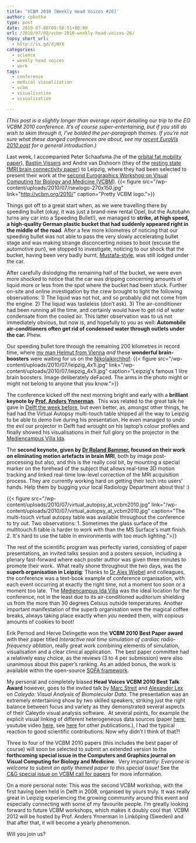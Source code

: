 ```yaml
---
title: 'VCBM 2010 [Weekly Head Voices #26]'
author: cpbotha
type: post
date: 2010-07-08T09:58:51+00:00
url: /2010/07/08/vcbm-2010-weekly-head-voices-26/
topsy_short_url:
  - http://is.gd/djNYX
categories:
  - science
  - weekly head voices
  - work
tags:
  - conference
  - medical visualization
  - vcbm
  - visualisation
  - visualization

---
```

_(This post is a slightly longer than average report detailing our trip to the EG VCBM 2010 conference. It’s of course super-entertaining, but if you still do wish to skim through it, I’ve bolded the per-paragraph themes. If you’re not sure what these danged conferences are about, see my [recent EuroVis 2010 post][1]_ _for a general introduction.)_

Last week, I accompanied Peter Schaafsma (he of the [orbital fat mobility paper][2]), [Bastijn Vissers][3] and André van Dixhoorn (they of the [resting state fMRI brain connectivity paper][4]) to Leipzig, where they had been selected to present their work at the [second Eurographics Workshop on Visual Computing for Biology and Medicine (VCBM)][5].
{{< figure src="/wp-content/uploads/2010/07/newlogo-270x150.jpg" link="http://vcbm.org/2010/" caption="Pretty VCBM logo.">}} 

Things got off to a great start when, as we were travelling there by speeding bullet (okay, it was just a brand-new rental Opel, but the Autobahn turns any car into a Speeding Bullet!), we managed to **strike, at high speed, a high-quality German plastic bucket that had suddenly appeared right in the middle of the road**. After a few more kilometres of noticing that our speeding bullet was not able to pass the very slowly accelerating bullet stage and was making strange disconcerting noises to boot (excuse the automotive pun), we stopped to investigate, noticing to our shock that the bucket, having been very badly burnt, [Mustafa-style][7], was still lodged under the car.

After carefully dislodging the remaining half of the bucket, we were even more shocked to notice that the car was dripping concerning amounts of liquid more or less from the spot where the bucket had been stuck. Further on-site and online investigation by the crew brought to light the following observations: 1) The liquid was not hot, and so probably did not come from the engine. 2) The liquid was tasteless (don’t ask). 3) The air-conditioner had been running all the time, and certainly would have to get rid of water condensate from the cooled air. This latter observation was to us not immediately obvious, but now is, and hopefully to you as well: **Automobile air-conditioners often get rid of condensed water through outlets under the car.** Phew.

Our speeding bullet tore through the remaining 200 kilometres in record time, where [my man Helmut from Vienna][8] _and_ these **wonderful brain-boosters** were waiting for us on the [Nikolaikirchhof][9]:
{{< figure src="/wp-content/uploads/2010/07/leipzig_4x1l.jpg" link="/wp-content/uploads/2010/07/leipzig_4x1l.jpg" caption="Leipzig&#x27;s famous 1 litre brain boosters. Image deliberately deFaced. The arms in the photo might or might not belong to anyone that you know.">}}
<p style="text-align: left;">
  The conference kicked off the next morning bright and early with a <strong>brilliant keynote by </strong><strong><a href="http://webstaff.itn.liu.se/~andyn/ITN/Home.html" title="website prof. Anders Ynnerman">Prof. Anders Ynnerman</a></strong>.  This was related to the great talk he gave in <a href="http://cpbotha.net/2010/06/28/sometimes-being-in-academia-rules-weekly-head-voices-25/" title="blog post including Prof. Ynnerman's talk in Delft">Delft the week before</a>, but even better, as, amongst other things, he had had the Virtual Autopsy multi-touch table shipped all the way to Leipzig to be able to demo live during his presentation. He even managed to undo the evil our projector in Delft had wrought on his laptop’s colour profiles and finally showed his visualisations in their full glory on the projector in the <a href="http://www.mediencampus-villa-ida.de/" title="link to Mediencampus Villa Ida website">Mediencampus Villa Ida</a>.
</p>
<p style="text-align: left;">
  The <strong>second keynote, given by <a href="http://rsl.stanford.edu/bammer/" title="homepage Dr Roland Bammer">Dr Roland Bammer</a></strong><strong>, focused on their work on eliminating motion artefacts in brain MRI</strong>, both by image post-processing but also, and this is the really cool bit, by mounting a special marker on the forehead of the subject that allows real-time 3D motion tracking and linked real-time low-level correction of the MRI acquisition process. They are currently working hard on getting their tech into users’ hands. Help them by bugging your local Radiology Department about this! :)
</p>
{{< figure src="/wp-content/uploads/2010/07/virtual_autopsy_at_vcbm2010.jpg" link="/wp-content/uploads/2010/07/virtual_autopsy_at_vcbm2010.jpg" caption="The multi-touch virtual autopsy table was available throughout the conference to try out. Two observations: 1. Sometimes the glass surface of the multitouch.fi table is harder to work with than the MS Surface&#x27;s matt finish. 2. It&#x27;s hard to use the table in environments with too much lighting.">}} 

The rest of the scientific program was perfectly varied, consisting of paper presentations, an invited talks session and a posters session, including a plenary fast-forward where each poster author was given three minutes to promote their work.  What really shone throughout the two days, was the **superb organisation in Leipzig**: Thanks to [Dr Alex Wiebel][10] and colleagues, the conference was a text-book example of conference organisation, with each event occurring at exactly the right time, not a moment too soon or a moment too late.  The [Mediencampus Ida Villa][11] was the ideal location for the conference, not in the least due to its air-conditioned auditorium shielding us from the more than 30 degrees Celsius outside temperatures. Another important manifestation of the superb organisation were the magical coffee breaks, always taking place exactly when _you_ needed them, with copious amounts of cookies to boot!

<p style="text-align: left;">
  Erik Pernod and Herve Delingette won the <strong>VCBM 2010 Best Paper award</strong> with their paper titled <em>Interactive real time simulation of cardiac radio-frequency ablation</em>, really great work combining elements of simulation, visualisation and a clear clinical application.  The best paper committee had a relatively easy choice, as the reviews (3 to 4 per submission) were also unanimous about this paper’s ranking. As an added bonus, the work is available within the open-source <a href="http://www.sofa-framework.org/" title="SOFA framework website">SOFA framework</a>.
</p>
<p style="text-align: left;">
  My personal and completely biased <strong>Head Voices VCBM 2010 Best Talk Award</strong> however, goes to the invited talk by <a href="http://www.icg.tu-graz.ac.at/Members/streit" title="website Marc Streit">Marc Streit</a> and <a href="http://www.icg.tugraz.at/Members/alex" title="website Alexander Lex">Alexander Lex</a> on <em>Caleydo: Visual Analysis of Biomolecular Data</em>. The presentation was an extremely entertaining show by two skilled speakers, striking just the right balance between focus and variety as they demonstrated several aspects of their Caleydo visual analysis software.  At several points, for example the explicit visual linking of different heterogeneous data sources (paper <a href="http://www.caleydo.org/publication/2010_GI_VisualLinksAcrossApplications.pdf" title="caleydo: linking different applications paper">here</a>, youtube video <a data-rel="lightbox-video-0" href="http://www.youtube.com/watch?v=4uXvxAeb5xA" title="Caleydo: Linking different applications video.">here</a>, see <a href="http://www.caleydo.org/publications.html" title="All Caleydo publications">here</a> for other publications.), I had the typical reaction to good scientific contributions: Now why didn’t I think of that?!
</p>
<p style="text-align: left;">
  Three to four of the VCBM 2010 papers (this includes the best paper of course) will soon be selected to submit an extended version to the <strong>forthcoming special issue in the Computers and Graphics journal on Visual Computing for Biology and Medicine</strong>.  Very importantly: <em>Everyone is welcome to submit an aptly themed paper to this special issue!</em> See the <a href="http://vcbm.org/2010/cagissue/" title="C&amp;G special issue on VCBM call for papers">C&amp;G special issue on VCBM call for papers</a> for more information.
</p>
<p style="text-align: left;">
  On a more personal note: This was the second VCBM workshop, with the first having been held in Delft in 2008, organised by yours truly. It was really great in Leipzig experiencing the growing community around this event and especially connecting with some of my favourite people. I’m greatly looking forward to future VCBM workshops, which makes it doubly cool that  VCBM 2012 will be hosted by Prof. Anders Ynnerman in Linköping (Sweden) and that after that, it will become a yearly phenomenon.
</p>
<p style="text-align: left;">
  Will you join us?
</p>

 [1]: http://cpbotha.net/2010/06/19/eurovis-2010-weekly-head-voices-24/ "my EuroVis 2010, with general introduction to scientific conferences"
 [2]: http://graphics.tudelft.nl/Publications/Schaafsma2010 "orbital fat mobility paper"
 [3]: http://www.bastijn.nl/ "Bastijn Visser's website"
 [4]: http://graphics.tudelft.nl/Publications/Dixhoorn2010 "rs-fMRI connectivity paper"
 [5]: http://vcbm.org/2010/ "VCBM 2010 website"
 [6]: http://vcbm.org/2010/
 [7]: http://www.moviedeaths.com/austin_powers:_international_man_of_mystery/mustafa/ "Mustafa?"
 [8]: http://simvis.at/ "Link to SimVis, Helmut's company."
 [9]: http://maps.google.nl/maps?f=q&source=s_q&hl=en&geocode=&q=Nikolaikirchhof,+Leipzig,+Deutschland&sll=51.34071,12.378302&sspn=0.000678,0.001742&ie=UTF8&hq=&hnear=Nikolaikirchhof,+04109+Leipzig,+Germany≪=51.340525,12.378309&spn=0.001356,0.003484&t=h&z=19 "Google Maps link to Nikolaikirchhof"
 [10]: http://www.cbs.mpg.de/staff/wiebel-11088 "website Dr Alex Wiebel"
 [11]: http://www.mediencampus-villa-ida.de/ "Mediencampus Villa Ida website"
